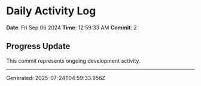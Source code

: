 # Daily Activity Log

**Date**: Fri Sep 06 2024
**Time**: 12:59:33 AM
**Commit**: 2

## Progress Update

This commit represents ongoing development activity.

---
Generated: 2025-07-24T04:59:33.956Z
